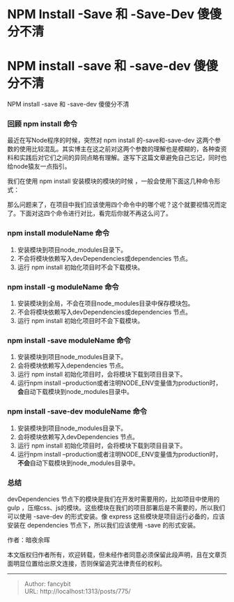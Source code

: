 # NPM Install -Save 和 -Save-Dev 傻傻分不清

<div class="header"><h1 class="single-title animate__animated animate__pulse animate__faster">NPM install -save 和 -save-dev 傻傻分不清</h1></div>

<div class="content" id="content"><p><!-- raw HTML omitted -->NPM install -save 和 -save-dev 傻傻分不清<!-- raw HTML omitted --></p><!-- raw HTML omitted --><h3 id="回顾-npm-install-命令">回顾 npm install 命令</h3><p>最近在写Node程序的时候，突然对 npm install 的-save和-save-dev 这两个参数的使用比较混乱。其实博主在这之前对这两个参数的理解也是模糊的，各种查资料和实践后对它们之间的异同点略有理解。遂写下这篇文章避免自己忘记，同时也给node猿友一点指引。</p><p>我们在使用 npm install 安装模块的模块的时候 ，一般会使用下面这几种命令形式：<!-- raw HTML omitted --></p><!-- raw HTML omitted --><precode language="" precodenum="0"></precode><!-- raw HTML omitted --><p>那么问题来了，在项目中我们应该使用四个命令中的哪个呢？这个就要视情况而定了。下面对这四个命令进行对比，看完后你就不再这么问了。</p><h3 id="npm-install-modulename-命令">npm install moduleName 命令</h3><ol><li>安装模块到项目node_modules目录下。</li><li>不会将模块依赖写入devDependencies或dependencies 节点。</li><li>运行 npm install 初始化项目时不会下载模块。</li></ol><h3 id="npm-install--g-modulename-命令">npm install -g moduleName 命令</h3><ol><li>安装模块到全局，不会在项目node_modules目录中保存模块包。</li><li>不会将模块依赖写入devDependencies或dependencies 节点。</li><li>运行 npm install 初始化项目时不会下载模块。</li></ol><h3 id="npm-install--save-modulename-命令">npm install -save moduleName 命令</h3><ol><li>安装模块到项目node_modules目录下。</li><li>会将模块依赖写入dependencies 节点。</li><li>运行 npm install 初始化项目时，会将模块下载到项目目录下。</li><li>运行npm install –production或者注明NODE_ENV变量值为production时，<strong>会</strong>自动下载模块到node_modules目录中。</li></ol><h3 id="npm-install--save-dev-modulename-命令">npm install -save-dev moduleName 命令</h3><ol><li>安装模块到项目node_modules目录下。</li><li>会将模块依赖写入devDependencies 节点。</li><li>运行 npm install 初始化项目时，会将模块下载到项目目录下。</li><li>运行npm install –production或者注明NODE_ENV变量值为production时，<strong>不会</strong>自动下载模块到node_modules目录中。</li></ol><h3 id="总结">总结</h3><p>devDependencies 节点下的模块是我们在开发时需要用的，比如项目中使用的 gulp ，压缩css、js的模块。这些模块在我们的项目部署后是不需要的，所以我们可以使用 -save-dev 的形式安装。像 express 这些模块是项目运行必备的，应该安装在 dependencies 节点下，所以我们应该使用 -save 的形式安装。</p><p>作者：<!-- raw HTML omitted -->暗夜余晖<!-- raw HTML omitted --></p><p>本文版权归作者所有，欢迎转载，但未经作者同意必须保留此段声明，且在文章页面明显位置给出原文连接，否则保留追究法律责任的权利。</p></div>



---

> Author: fancybit  
> URL: http://localhost:1313/posts/775/  

